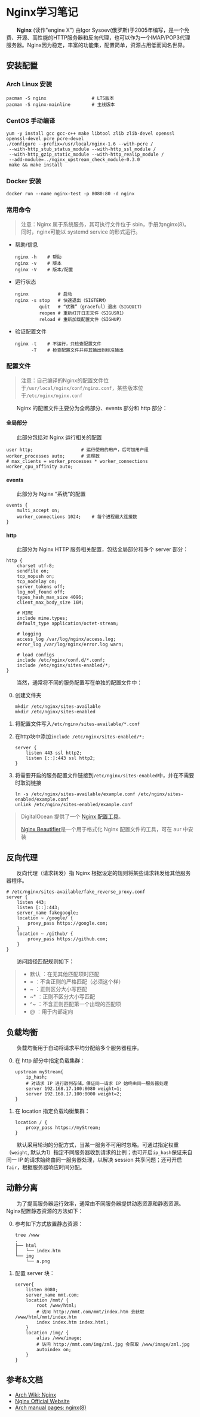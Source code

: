 # Nginx学习笔记

&emsp;&emsp;**Nginx** (读作"engine X") 由Igor Sysoev(俄罗斯)于2005年编写，是一个免费、开源、高性能的HTTP服务器和反向代理，也可以作为一个IMAP/POP3代理服务器。Nginx因为稳定，丰富的功能集，配置简单，资源占用低而闻名世界。

## 安装配置

### Arch Linux 安装

```shell
pacman -S nginx                 # LTS版本
pacman -S nginx-mainline		# 主线版本
```

### CentOS 手动编译

```shell
yum -y install gcc gcc-c++ make libtool zlib zlib-devel openssl openssl-devel pcre pcre-devel
./configure --prefix=/usr/local/nginx-1.6 --with-pcre /
 --with-http_stub_status_module --with-http_ssl_module /
 --with-http_gzip_static_module --with-http_realip_module /
 --add-module=../nginx_upstream_check_module-0.3.0
 make && make install
```

### Docker 安装

```shell
docker run --name nginx-test -p 8080:80 -d nginx
```

### 常用命令

> 注意：Nginx 属于系统服务，其可执行文件位于 sbin，手册为nginx(8)。同时，nginx可能以 systemd service 的形式运行。

- 帮助/信息

  ```shell
  nginx -h    # 帮助
  nginx -v    # 版本
  nginx -V    # 版本/配置
  ```

- 运行状态

  ```shell
  nginx           # 启动
  nginx -s stop   # 快速退出（SIGTERM）
           quit   # “优雅”（graceful）退出（SIGQUIT）
           reopen # 重新打开日志文件（SIGUSR1）
           reload # 重新加载配置文件（SIGHUP）
  ```

- 验证配置文件

  ```shell
  nginx -t    # 不运行，只检查配置文件
        -T    # 检查配置文件并将其输出到标准输出
  ```

### 配置文件

> 注意：自己编译的Nginx的配置文件位于`/usr/local/nginx/conf/nginx.conf`，某些版本位于`/etc/nginx/nginx.conf`

&emsp;&emsp;Nginx 的配置文件主要分为全局部分、events 部分和 http 部分：

#### 全局部分

&emsp;&emsp;此部分包括对 Nginx 运行相关的配置

```nginx
user http;                  # 运行使用的用户，后可加用户组
worker_processes auto;      # 进程数
# max_clients = worker_processes * worker_connections
worker_cpu_affinity auto;
```

#### events

&emsp;&emsp;此部分为 Nginx “系统”的配置

```nginx
events {
    multi_accept on;
    worker_connections 1024;    # 每个进程最大连接数
}
```

#### http

&emsp;&emsp;此部分为 Nginx HTTP 服务相关配置，包括全局部分和多个 server 部分：

```nginx
http {
    charset utf-8;
    sendfile on;
    tcp_nopush on;
    tcp_nodelay on;
    server_tokens off;
    log_not_found off;
    types_hash_max_size 4096;
    client_max_body_size 16M;

    # MIME
    include mime.types;
    default_type application/octet-stream;

    # logging
    access_log /var/log/nginx/access.log;
    error_log /var/log/nginx/error.log warn;

    # load configs
    include /etc/nginx/conf.d/*.conf;
    include /etc/nginx/sites-enabled/*;
}
```

&emsp;&emsp;当然，通常将不同的服务配置写在单独的配置文件中：

0. 创建文件夹

   ```shell
   mkdir /etc/nginx/sites-available
   mkdir /etc/nginx/sites-enabled
   ```

1. 将配置文件写入`/etc/nginx/sites-available/*.conf`

2. 在http块中添加`include /etc/nginx/sites-enabled/*;`

   ```nginx
   server {
       listen 443 ssl http2;
       listen [::]:443 ssl http2;
   }
   ```
3. 将需要开启的服务配置文件链接到`/etc/nginx/sites-enabled`中，并在不需要时取消链接

   ```shell
   ln -s /etc/nginx/sites-available/example.conf /etc/nginx/sites-enabled/example.conf
   unlink /etc/nginx/sites-enabled/example.conf
   ```
> DigitalOcean 提供了一个 [Nginx 配置工具](https://nginxconfig.io/)。
>
> [Nginx Beautifier](https://github.com/vasilevich/nginxbeautifier)是一个用于格式化 Nginx 配置文件的工具，可在 aur 中安装

## 反向代理

&emsp;&emsp;反向代理（请求转发）指 Nginx 根据设定的规则将某些请求转发给其他服务器程序。

```nginx
# /etc/nginx/sites-available/fake_reverse_proxy.conf
server {
    listen 443;
    listen [::]:443;
    server_name fakegoogle;
    location ~ /google/ {
        proxy_pass https://google.com;
    }
    location ~ /github/ {
        proxy_pass https://github.com;
    }
}
```

&emsp;&emsp;访问路径匹配规则如下：

> - 默认 ：在无其他匹配项时匹配
> - = ：不含正则的严格匹配（必须这个样）
> - ~ ：正则区分大小写匹配
> - ~* ：正则不区分大小写匹配
> - ^~ ：不含正则匹配第一个出现的匹配项
> - @ ：用于内部定向

## 负载均衡

&emsp;&emsp;负载均衡用于自动将请求平均分配给多个服务器程序。

0. 在 http 部分中指定负载集群：

   ```nginx
   upstream myStream{
       ip_hash;
       # 对请求 IP 进行散列存储，保证同一请求 IP 始终由同一服务器处理
       server 192.168.17.100:8080 weight=1;
       server 192.168.17.100:8000 weight=2;
   }
   ```

1. 在 location 指定负载均衡集群：

   ```nginx
   location / {
       proxy_pass https://myStream;
   }
   ```


&emsp;&emsp;默认采用轮询的分配方式，当某一服务不可用时忽略。可通过指定权重（`weight`, 默认为1）指定不同服务器收到请求的比例；也可开启`ip_hash`保证来自同一 IP 的请求始终由同一服务器处理，以解决 session 共享问题；还可开启`fair`，根据服务器响应时间分配。

## 动静分离

&emsp;&emsp;为了提高服务器运行效率，通常由不同服务器提供动态资源和静态资源。Nginx配置静态资源的方法如下：

0. 参考如下方式放置静态资源：

   ```shell
   tree /www
   .
   ├── html
   │   └── index.htm
   └── img
       └── a.png
   ```

1. 配置 server 块：

   ```nginx
   server{
       listen 8080;
       server_name mmt.com;
       location /mmt/ {
           root /www/html;
           # 访问 http://mmt.com/mmt/index.htm 会获取 /www/html/mmt/index.htm
           index index.htm index.html;
       }
       location /img/ {
           alias /www/image;
           # 访问 http://mmt.com/img/zml.jpg 会获取 /www/image/zml.jpg
           autoindex on;
       }
   }
   ```

## 参考&文档

- [Arch Wiki: Nginx](https://wiki.archlinux.org/title/Nginx)
- [Nginx Official Website](https://nginx.org/)
- [Arch manual pages: nginx(8)](https://man.archlinux.org/man/nginx.8)